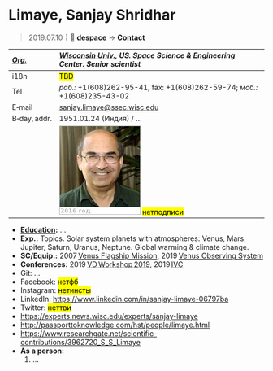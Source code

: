 # Limaye, Sanjay Shridhar
> 2019.07.10 ┊ **🚀 [despace](index.md)** → **[Contact](contact.md)**

|*[Org.](contact.md)*|*[Wisconsin Univ.](zz_wisconsin_univ.md), US. Space Science & Engineering Center. Senior scientist*|
|:--|:--|
|i18n| <mark>TBD</mark> |
|Tel|*раб.:* +1(608)262-95-41, fax: +1(608)262-59-74; *моб.:* +1(608)235-43-02 |
|E‑mail| <sanjay.limaye@ssec.wisc.edu> |
|B‑day, addr.| 1951.01.24 (Индия) / … |
|| ![](f/contact/l/limaye_001_photo.jpg) <mark>нетподписи</mark> |

   - **[Education](edu.md):** …
   - **Exp.:** Topics. Solar system planets with atmospheres: Venus, Mars, Jupiter, Saturn, Uranus, Neptune. Global warming & climate change.
   - **SC/Equip.:** 2007 [Venus Flagship Mission](venus_flagship_mission.md), 2019 [Venus Observing System](venus_observing_system.md)
   - **Conferences:** 2019 [VD Workshop 2019](vdws2019.md), 2019 [IVC](ivc_2019.md)
   - Git: …
   - Facebook: <mark>нетфб</mark>
   - Instagram: <mark>нетинсты</mark>
   - LinkedIn: <https://www.linkedin.com/in/sanjay-limaye-06797ba>
   - Twitter: <mark>неттви</mark>
   - <https://experts.news.wisc.edu/experts/sanjay-limaye>
   - <http://passporttoknowledge.com/hst/people/limaye.html>
   - <https://www.researchgate.net/scientific-contributions/3962720_S_S_Limaye>
   - **As a person:**
      1. …

